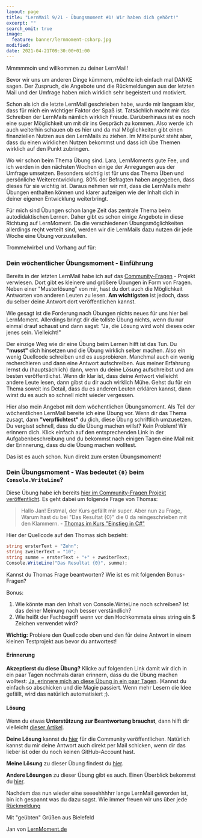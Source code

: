 ```yaml
---
layout: page
title: "LernMail 9/21 - Übungsmoment #1! Wir haben dich gehört!"
excerpt: ""
search_omit: true
image:
  feature: banner/lernmoment-csharp.jpg
modified:
date: 2021-04-21T09:30:00+01:00
---
```


Mmmmmoin und willkommen zu deiner LernMail!

Bevor wir uns um anderen Dinge kümmern, möchte ich einfach mal DANKE sagen. Der Zuspruch, die Angebote und die Rückmeldungen aus der letzten Mail und der Umfrage haben mich wirklich sehr begeistert und motiviert. 

Schon als ich die letzte LernMail geschrieben habe, wurde mir langsam klar, dass für mich ein wichtiger Faktor der Spaß ist. Tatsächlich macht mir das Schreiben der LernMails nämlich wirklich Freude. Darüberhinaus ist es noch eine super Möglichkeit um mit dir ins Gespräch zu kommen. Also werde ich auch weiterhin schauen ob es hier und da mal Möglichkeiten gibt einen finanziellen Nutzen aus den LernMails zu ziehen. Im Mittelpunkt steht aber, dass du einen wirklichen Nutzen bekommst und dass ich übe Themen wirklich auf den Punkt zubringen.

Wo wir schon beim Thema Übung sind. Lara, LernMoments gute Fee, und ich werden in den nächsten Wochen einige der Anregungen aus der Umfrage umsetzen. Besonders wichtig ist für uns das Thema Üben und persönliche Weiterentwicklung. 80% der Befragten haben angegeben, dass dieses für sie wichtig ist. Daraus nehmen wir mit, dass die LernMails mehr Übungen enthalten können und klarer aufzeigen wie der Inhalt dich in deiner eigenen Entwicklung weiterbringt.

Für mich sind Übungen schon lange Zeit das zentrale Thema beim autodidaktischen Lernen. Daher gibt es schon einige Angebote in diese Richtung auf LernMoment. Da die verschiedenen Übungsmöglichkeiten allerdings recht verteilt sind, werden wir die LernMails dazu nutzen dir jede Woche eine Übung vorzustellen.

Trommelwirbel und Vorhang auf für:

### Dein wöchentlicher Übungsmoment - Einführung
Bereits in der letzten LernMail habe ich auf das [Community-Fragen](https://github.com/LernMoment/community-fragen) - Projekt verwiesen. Dort gibt es kleinere und größere Übungen in Form von Fragen. Neben einer "Musterlösung" von mir, hast du dort auch die Möglichkeit Antworten von anderen Leuten zu lesen. **Am wichtigsten** ist jedoch, dass du selber deine Antwort dort veröffentlichen kannst.

Wie gesagt ist die Forderung nach Übungen nichts neues für uns hier bei LernMoment. Allerdings bringt dir die tollste Übung nichts, wenn du nur einmal drauf schaust und dann sagst: "Ja, die Lösung wird wohl dieses oder jenes sein. Vielleicht!"

Der einzige Weg wie dir eine Übung beim Lernen hilft ist das Tun. Du **"musst"** dich hinsetzen und die Übung wirklich selber machen. Also ein wenig Quellcode schreiben und es ausprobieren. Manchmal auch ein wenig recherchieren und dann eine Antwort aufschreiben. Aus meiner Erfahrung lernst du (hauptsächlich) dann, wenn du deine Lösung aufschreibst und am besten veröffentlichst. Wenn dir klar ist, dass deine Antwort vielleicht andere Leute lesen, dann gibst du dir auch wirklich Mühe. Gehst du für ein Thema soweit ins Detail, dass du es anderen Leuten erklären kannst, dann wirst du es auch so schnell nicht wieder vergessen.

Hier also mein Angebot mit dem wöchentlichen Übungsmoment. Als Teil der wöchentlichen LernMail bereite ich eine Übung vor. Wenn dir das Thema zusagt, dann **"verpflichtest"** du dich, diese Übung schriftlich umzusetzen. Du vergisst schnell, dass du die Übung machen willst? Kein Problem! Wir erinnern dich. Klick einfach auf den entsprechenden Link in der Aufgabenbeschreibung und du bekommst nach einigen Tagen eine Mail mit der Erinnerung, dass du die Übung machen wolltest.

Das ist es auch schon. Nun direkt zum ersten Übungsmoment!

### Dein Übungsmoment - Was bedeutet `{0}` beim `Console.WriteLine`?
Diese Übung habe ich bereits [hier im Community-Fragen Projekt veröffentlicht](https://github.com/LernMoment/community-fragen#syn-2-was-bedeutet-0-beim-consolewriteline). Es geht dabei um folgende Frage von Thomas:

> Hallo Jan! Erstmal, der Kurs gefällt mir super. Aber nun zu Frage, Warum hast du bei "Das Resultat {0}" die 0 da reingeschrieben mit den Klammern. - [Thomas im Kurs "Einstieg in C#"](https://www.lernmoment.de/einstieg-csharp/)

Hier der Quellcode auf den Thomas sich bezieht:

```csharp
string ersterText = "Zehn";
string zweiterText = "10";
string summe = ersterText + "+" + zweiterText;
Console.WriteLine("Das Resultat {0}", summe);
```

Kannst du Thomas Frage beantworten? Wie ist es mit folgenden Bonus-Fragen?

Bonus:

1. Wie könnte man den Inhalt von Console.WriteLine noch schreiben? Ist das deiner Meinung nach besser verständlich?
2. Wie heißt der Fachbegriff wenn vor den Hochkommata eines string ein $ Zeichen verwendet wird?

**Wichtig:** Probiere den Quellcode oben und den für deine Antwort in einem kleinen Testprojekt aus bevor du antwortest!

#### Erinnerung
**Akzeptierst du diese Übung?** Klicke auf folgenden Link damit wir dich in ein paar Tagen nochmals daran erinnern, dass du die Übung machen wolltest: [Ja, erinnere mich an diese Übung in ein paar Tagen](mailto:jan@lernmoment?subject=[LernMail%209-21]%20Übungsmoment%20akzeptiert). (Kannst du einfach so abschicken und die Magie passiert. Wenn mehr Lesern die Idee gefällt, wird das natürlich automatisiert ;).

#### Lösung
Wenn du etwas **Unterstützung zur Beantwortung brauchst**, dann hilft dir vielleicht [dieser Artikel](https://www.lernmoment.de/csharp-programmieren/mit-csharp-6-noch-mueheloser-werte-in-strings-einfuegen/).

**Deine Lösung** kannst du [hier](https://github.com/LernMoment/community-fragen/issues/new/choose) für die Community veröffentlichen. Natürlich kannst du mir deine Antwort auch direkt per Mail schicken, wenn dir das lieber ist oder du noch keinen GitHub-Account hast.

**Meine Lösung** zu dieser Übung findest du [hier](https://github.com/LernMoment/community-fragen/issues/8).

**Andere Lösungen** zu dieser Übung gibt es auch. Einen Überblick bekommst du [hier](https://github.com/LernMoment/community-fragen/issues?q=is%3Aissue+SYN-2+in%3Atitle).

Nachdem das nun wieder eine seeeehhhhrr lange LernMail geworden ist, bin ich gespannt was du dazu sagst. Wie immer freuen wir uns über jede [Rückmeldung](mailto:jan@lernmoment.de?subject=Rückmeldung%20LernMail%209-21)

Mit "geübten" Grüßen aus Bielefeld

Jan von [LernMoment.de](https://www.lernmoment.de)